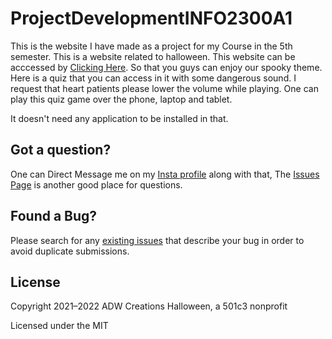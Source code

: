 # ProjectDevelopmentINFO2300A1
This is the website I have made as a project for my Course in the 5th semester. This is a website related to halloween.
This website can be acccessed by [Clicking Here](https://aakashdeepwahi.github.io/ProjectDevelopmentINFO2300A1). So that you guys can enjoy our spooky theme. Here is a quiz that you can access in it with some dangerous sound. I request that heart patients please lower the volume while playing. One can play this quiz game over the phone, laptop and tablet.

It doesn't need any application to be installed in that.


## Got a question?

One can Direct Message me on my [Insta profile](https://www.instagram.com/) along with that, The [Issues Page](https://github.com/aakashdeepwahi/ProjectDevelopmentINFO2300A1/issues) is another good place for questions.

## Found a Bug?

Please search for any [existing issues](https://github.com/aakashdeepwahi/ProjectDevelopmentINFO2300A1/issues) that describe your bug in order to avoid duplicate submissions.



## License

Copyright 2021–2022 ADW Creations Halloween, a 501c3 nonprofit

Licensed under the MIT 
